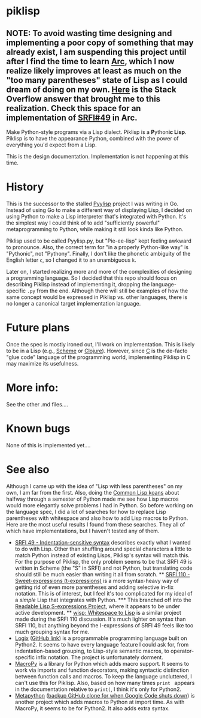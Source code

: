 # piklisp
NOTE: To avoid wasting time designing and implementing a poor copy of something that may already exist, I am suspending this project until after I find the time to learn [Arc](http://www.arclanguage.org), which I now realize likely improves at least as much on the "too many parentheses" state of Lisp as I could dream of doing on my own. [Here](http://stackoverflow.com/a/11579825/619001) is the Stack Overflow answer that brought me to this realization. Check this space for an implementation of [SRFI#49](http://srfi.schemers.org/srfi-49/srfi-49.html) in Arc.
-

Make Python-style programs via a Lisp dialect. Piklisp is a **P**ython**ic Lisp**. Piklisp is to have the appearance Python, combined with the power of everything you'd expect from a Lisp.

This is the design documentation. Implementation is not happening at this time.

# History
This is the successor to the stalled [Pyylisp](https://github.com/refola/pyylisp) project I was writing in Go. Instead of using Go to make a different way of displaying Lisp, I decided on using Python to make a Lisp interpreter that's integrated with Python. It's the simplest way I could think of to add "sufficiently powerful" metaprogramming to Python, while making it still look kinda like Python.

Piklisp used to be called Pyylisp.py, but "Pie-ee-lisp" kept feeling awkward to pronounce. Also, the correct term for "in a properly Python-like way" is "Pythonic", not "Pythony". Finally, I don't like the phonetic ambiguity of the English letter `c`, so I changed it to an unambiguous `k`.

Later on, I started realizing more and more of the complexities of designing a programming language. So I decided that this repo should focus on describing Piklisp instead of implementing it, dropping the language-specific `.py` from the end. Although there will still be examples of how the same concept would be expressed in Piklisp vs. other languages, there is no longer a canonical target implementation language.

# Future plans
Once the spec is mostly ironed out, I'll work on implementation. This is likely to be in a Lisp (e.g., [Scheme](http://schemers.org/) or [Clojure](http://clojure.org/)). However, since [C](https://en.wikipedia.org/wiki/C_%28programming_language%29) is the de-facto "glue code" language of the programming world, implementing Piklisp in C may maximize its usefulness.

# More info:
See the other .md files....

# Known bugs
None of this is implemented yet....

# See also
Although I came up with the idea of "Lisp with less parentheses" on my own, I am far from the first. Also, doing the [Common Lisp koans](https://github.com/google/lisp-koans) about halfway through a semester of Python made me see how Lisp macros would more elegantly solve problems I had in Python. So before working on the language spec, I did a lot of searches for how to replace Lisp parentheses with whitespace and also how to add Lisp macros to Python. Here are the most useful results I found from these searches. They all of which have implementations, but I haven't tested any of them.

* [SRFI 49 - Indentation-sensitive syntax](http://srfi.schemers.org/srfi-49/srfi-49.html) describes exactly what I wanted to do with Lisp. Other than shuffling around special characters a little to match Python instead of existing Lisps, Piklisp's syntax will match this. For the purpose of Piklisp, the only problem seems to be that SRFI 49 is written in Scheme (the "S" in SRFI) and not Python, but translating code should still be much easier than writing it all from scratch.
** [SRFI 110 - Sweet-expressions (t-expressions)](http://srfi.schemers.org/srfi-110/srfi-110.html) is a more syntax-heavy way of getting rid of even more parentheses and adding selective in-fix notation. This is of interest, but I feel it's too complicated for my ideal of a _simple_ Lisp that integrates with Python.
*** This branched off into the [Readable Lisp S-expressions Project](http://readable.sourceforge.net/), where it appears to be under active development.
** [wisp: Whitespace to Lisp](http://draketo.de/light/english/wisp-lisp-indentation-preprocessor) is a similar project made during the SRFI 110 discussion. It's much lighter on syntax than SRFI 110, but anything beyond the I-expressions of SRFI 49 feels like too much grouping syntax for me.
* [Logix](http://logix-language.sourceforge.net/index.html) ([GitHub link](https://github.com/tablatom/Logix)) is a programmable programming language built on Python2. It seems to have every language feature I could ask for, from indentation-based grouping, to Lisp-style semantic macros, to operator-specific infix notation. The project is unfortunately dorment.
* [MacroPy](https://github.com/lihaoyi/macropy) is a library for Python which adds macro support. It seems to work via imports and function decorators, making syntactic distinction between function calls and macros. To keep the language uncluttered, I can't use this for Piklisp. Also, based on how many times `print ` appears in the documentation relative to `print(`, I think it's only for Python2.
* [Metapython](https://code.google.com/p/metapython/) ([backup GitHub clone for when Google Code shuts down](https://github.com/refola/metapython)) is another project which adds macros to Python at import time. As with MacroPy, it seems to be for Python2. It also adds extra syntax.
